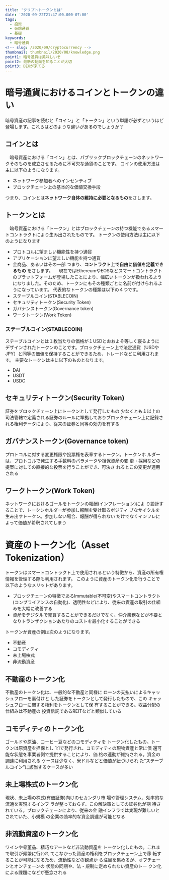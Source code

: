```yaml
---
title: 'クリプトトークンとは'
date: '2020-09-22T21:47:00.000-07:00'
tags:
  - 投資
  - 仮想通貨
  - 基礎
keywords:
  - 暗号通貨
<!-- slug: /2020/09/cryptocurrency -->
thumbnail: thumbnail/2020/08/knowledge.png
point1: 暗号通貨は美味しいぞ
point2: 最新の動向を知ることが大切
point3: DEXが来てる
---
```


# 暗号通貨におけるコインとトークンの違い
暗号資産の記事を読むと「コイン」と「トークン」という単語が必ずというほど登場します。これらはどのような違いがあるのでしょうか？

## コインとは
　暗号資産における「コイン」とは、パブリックブロックチェーンのネットワークそのものを成立させるために不可欠な通貨のことです。
 コインの使用方法は主に以下のようになります。
 - ネットワーク参加者へのインセンティブ
 - ブロックチェーン上の基本的な価値交換手段

つまり、コインとは**ネットワーク自体の維持に必要となるもの**をさします。

## トークンとは
　暗号資産における「トークン」とはブロックチェーンの持つ機能であるスマートコントラクトにより生み出されたものです。
 トークンの使用方法は主に以下のようになります
 - プロトコルに望ましい機能性を持つ通貨
 - アプリケーションに望ましい機能を持つ通貨
 - 金商品、あるいはその一部
つまり、**コントラクト上で自由に価値を定義できるもの**
をさします。
　現在ではEthereumやEOSなどスマートコントラクトのプラットフォームが登場したことにより、幅広いトークンが扱われるようになりました。そのため、トークンにもその種類ごとに名前が付けられるようになっています。
 代表的なトークンの種類は以下の４つです。
 - ステーブルコイン(STABLECOIN)
 - セキュリティトークン(Security Token)
 - ガバナンストークン(Governance token)
 - ワークトークン(Work Token)

### ステーブルコイン(STABLECOIN)
ステーブルコインとは１枚当たりの価格が１USDとおおよそ等しく寝るようにデザインされたトークンのことです。ブロックチェーン上で法定通貨（USDやJPY）と同等の価値を保持することができるため、トレードなどに利用されます。
主要なトークンは主に以下のものとなります。
- DAI
- USDT
- USDC

## セキュリティトークン(Security Token)
証券をブロックチェーン上にトークンとして発行したもの
少なくとも１以上の司法管轄で定義される証券のルールに準拠しておりブロックチェーン上に記録される権利データにより、従来の証券と同等の効力を有する

## ガバナンストークン(Governance token)
プロトコルに対する変更権限や投票権を表章するトークン。トークンホ
ルダーは、プロトコルで発生する手数料のパラメータや担保資産の変
更・採用などの提案に対しての直接的な投票を行うことができ、可決さ
れるとこの変更が適用される
## ワークトークン(Work Token)
ネットワークにおけるゴールをトークンの報酬(インフレーション)によ
り設計することで、トークンホルダーが参加し報酬を受け取るポジティ
ブなサイクルを生み出すトークン。参加しない場合、報酬が得られない
だけでなくインフレによって価値が希釈されてしまう

# 資産のトークン化（Asset Tokenization）
トークンはスマートコントラクト上で使用されるという特徴から、資産の所有権情報を管理する際も利用されます。
このように資産のトークン化を行うことで以下のようなメリットがあります。
- ブロックチェーンの特徴であるImmutable(不可変)やスマートコントラクト(コンプライアンスの自動化)、透明性などにより、従来の資産の取引の仕組みを大幅に改善する
- 資産をデジタルで売買することができるだけでなく、仲介業務などが不要となりトランザクションあたりのコストを最小化することができる

トークンか資産の例は次のようになります。
- 不動産
- コモディティ
- 未上場株式
- 非流動資産

## 不動産のトークン化
不動産のトークン化は、一般的な不動産と同様に
ローンの支払いによるキャッシュフローを裏付けと
した証券をトークンとして発行したもので、この
キャッシュフローに関する権利をトークンとして保
有することができる。収益分配の仕組みは不動産の
投資信託であるREITなどと類似している

## コモディティのトークン化
ゴールドや原油、コーヒー豆などのコモディティを
トークン化したもの。トークンは原資産を担保とし
1:1で発行され、コモディティの現物資産と常に償
還可能な状態を事業者側で提供することにより、価
格の連動が維持される。資金の調達に利用される
ケースは少なく、米ドルなどと価値が紐づけられ
た”ステーブルコイン”に該当するケースが多い

## 未上場株式のトークン化
現状、未上場の株式(有価証券)向けのセカンダリ市
場や管理システム、効率的な流通を実現するインフ
ラが整っておらず、この解決策としての証券化が期
待されている。ブロックチェーンにより、従来の金
融インフラでは実現が難しいとされていた、小規模
の企業の効率的な資金調達が可能となる

## 非流動資産のトークン化
ワインや骨董品、精巧なアートなど非流動資産を
トークン化したもの。これまで取引が頻繁に行われ
てこなかった資産の権利をブロックチェーン上で移
転することが可能になるため、流動性などの観点か
ら注目を集めるが、オフチェーンとオンチェーンの
状態の同期や、法・規制に定められない資産のトー
クン化による課題になどが懸念される
